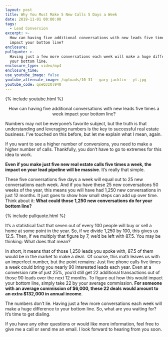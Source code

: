 ```yaml
---
layout: post
title: Why You Must Make 5 New Calls 5 Days a Week
date: 2019-11-01 00:00:00
tags:
  - Lead Conversion
excerpt: >-
  How can having five additional conversations with new leads five times a week
  impact your bottom line?
enclosure:
pullquote: >-
  Having just a few more conversations each week will make a huge difference to
  your bottom line.
enclosure_type: video/mp4
enclosure_time:
use_youtube_image: false
youtube_alternate_image: /uploads/10-31---gary-jacklin---yt.jpg
youtube_code: qseQJzOl940
---
```


{% include youtube.html %}

<center>How can having five additional conversations with new leads five times a week impact your bottom line?</center>

Numbers may not be everyone’s favorite subject, but the truth is that understanding and leveraging numbers is the key to successful real estate business. I’ve touched on this before, but let me explain what I mean, again.

If you want to see a higher number of conversions, you need to make a higher number of calls. Thankfully, you don’t have to go to extremes for this idea to work.

**Even if you make just five new real estate calls five times a week, the impact on your lead pipeline will be massive**. It’s really that simple.

These five conversations five days a week will equal out to 25 new conversations each week. And if you have these 25 new conversations 50 weeks of the year, this means you will have had 1,250 new conversations in just 12 months. It just goes to show how small steps can add up over time. Think about it: **What could those 1,250 new conversations do for your bottom line?**

{% include pullquote.html %}

It’s a statistical fact that seven out of every 100 people will buy or sell a home at some point in the year. So, if we divide 1,250 by 100, this gives us 12.5. Then, if we multiply that figure by 7, we’d be left with 87.5. You may be thinking: What does that mean?

In short, it means that of those 1,250 leads you spoke with, 87.5 of them would be in the market to make a deal. &nbsp;Of course, this math leaves us with an imperfect number, but the point remains: Just five phone calls five times a week could bring you nearly 90 interested leads each year. Even at a conversion rate of just 25%, you’d still get 22 additional transactions out of those 90 leads over the next 12 months. To figure out how this would impact your bottom line, simply take 22 by your average commission. **For someone with an average commission of $6,000, these 22 deals would amount to an extra $132,000 in annual income**.

The numbers don’t lie. Having just a few more conversations each week will make a huge difference to your bottom line. So, what are you waiting for? It’s time to get dialing.

If you have any other questions or would like more information, feel free to give me a call or send me an email. I look forward to hearing from you soon.
